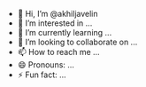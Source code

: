 - 👋 Hi, I’m @akhiljavelin
- 👀 I’m interested in ...
- 🌱 I’m currently learning ...
- 💞️ I’m looking to collaborate on ...
- 📫 How to reach me ...
- 😄 Pronouns: ...
- ⚡ Fun fact: ...

<!---
akhiljavelin/akhiljavelin is a ✨ special ✨ repository because its `README.md` (this file) appears on your GitHub profile.
You can click the Preview link to take a look at your changes.
--->

